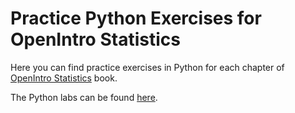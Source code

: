 # Practice Python Exercises for OpenIntro Statistics

Here you can find practice exercises in Python for each chapter of [OpenIntro Statistics](https://www.openintro.org/book/os/) book.

The Python labs can be found [here](https://www.featureranking.com/tutorials/statistics-tutorials/).

